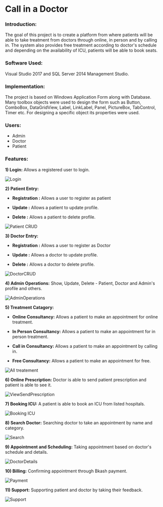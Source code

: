 # Call in a Doctor
### Introduction:
The goal of this project is to create a platform from where patients will be able to take treatment from doctors through online, in person and by calling in. The system also provides free treatment according to doctor&apos;s schedule and depending on the availability of ICU, patients will be able to book seats.

### Software Used:
Visual Studio 2017 and SQL Server 2014 Management Studio.

### Implementation:
The project is based on Windows Application Form along with Database. Many toolbox objects were used to design the form such as Button, ComboBox, DataGridView, Label, LinkLabel, Panel, PictureBox, TabControl, Timer etc. For designing a specific object its properties were used.

### Users:
* Admin
* Doctor
* Patient 

### Features:
   **1) Login:**   Allows a registered user to login.
   
   ![Login](https://user-images.githubusercontent.com/40003419/104225216-4ffd4200-5470-11eb-87a0-5824efac2af3.JPG)
   
   **2) Patient Entry:**
   * **Registration :** 
   Allows a user to register as patient

   * **Update :** 
   Allows a patient to update profile.

   * **Delete :** 
   Allows a patient to delete profile.
   
   ![Patient CRUD](https://user-images.githubusercontent.com/40003419/104270480-d17dc000-54c2-11eb-969c-02fe52da4db0.jpg)

   
   **3) Doctor Entry:**
   * **Registration :** 
   Allows a user to register as Doctor
   
   * **Update :** 
   Allows a doctor to update profile.
 
   * **Delete :** 
   Allows a doctor to delete profile.

  ![DoctorCRUD](https://user-images.githubusercontent.com/40003419/104270731-64b6f580-54c3-11eb-93a5-3449119aa7bc.jpg)
  
  **4) Admin Operations:**
  Show, Update, Delete - Patient, Doctor and Admin's profile and others.
  
  ![AdminOperations](https://user-images.githubusercontent.com/40003419/104271174-6af9a180-54c4-11eb-96c7-9a82abcc6f66.jpg)
  
   **5) Treatment Catagory:**
   * **Online Consultancy:** 
   Allows a patient to make an appointment for online treatment.
   
   * **In Person Consultancy:** 
   Allows a patient to make an appointment for in person treatment.
  
  * **Call in Consultancy:**
   Allows a patient to make an appointment by calling in.
  
  * **Free Consultancy:**
  Allows a patient to make an appointment for free.
  
  ![All treatement](https://user-images.githubusercontent.com/40003419/104270999-f7f02b00-54c3-11eb-9ac8-e7abec2e6e93.jpg)
  
  **6) Online Prescription:**
  Doctor is able to send patient prescription and patient is able to see it.
  
  ![ViewSendPrescription](https://user-images.githubusercontent.com/40003419/104272188-cf1d6500-54c6-11eb-9ebc-1ab262b2c4c1.jpg)

  
  **7) Booking ICU:**
  A patient is able to book an ICU from listed hospitals.
  
  ![Booking ICU](https://user-images.githubusercontent.com/40003419/104271307-ccba0b80-54c4-11eb-8857-834f217d5263.JPG)
  
  **8) Search Doctor:**
  Searching doctor to take an appointment by name and category.
  
  ![Search](https://user-images.githubusercontent.com/40003419/104271522-5073f800-54c5-11eb-8c72-ad91563baf79.JPG)
  
  **9) Appointment and Scheduling:**
  Taking appointment based on doctor's schedule and details.
  
  ![DoctorDetails](https://user-images.githubusercontent.com/40003419/104271636-9204a300-54c5-11eb-8f97-3813aeddcb02.JPG)
  
  **10) Billing:**
  Confirming appointment through Bkash payment.
  
  ![Payment](https://user-images.githubusercontent.com/40003419/104271716-bfe9e780-54c5-11eb-86b8-e82b304db758.JPG)
  
  
  **11) Support:**
  Supporting patient and doctor by taking their feedback.
  
  ![Support](https://user-images.githubusercontent.com/40003419/104271835-fc1d4800-54c5-11eb-9b4c-0b850e445a25.JPG)











